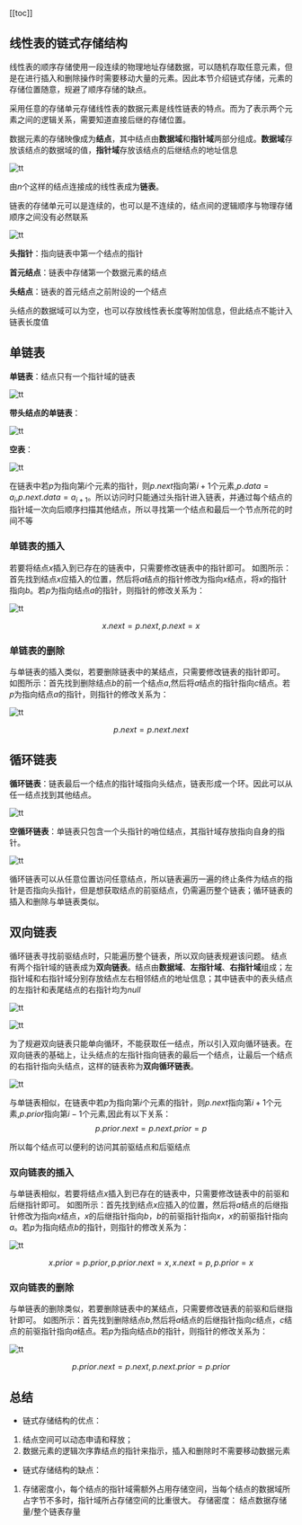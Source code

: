 [[toc]]
## 线性表的链式存储结构
线性表的顺序存储使用一段连续的物理地址存储数据，可以随机存取任意元素，但是在进行插入和删除操作时需要移动大量的元素。因此本节介绍链式存储，元素的存储位置随意，规避了顺序存储的缺点。

采用任意的存储单元存储线性表的数据元素是线性链表的特点。而为了表示两个元素之间的逻辑关系，需要知道直接后继的存储位置。

数据元素的存储映像成为**结点**，其中结点由**数据域**和**指针域**两部分组成。**数据域**存放该结点的数据域的值，**指针域**存放该结点的后继结点的地址信息

![tt](_images/线性表_链式存储.png "tt")

由$n$个这样的结点连接成的线性表成为**链表**。

链表的存储单元可以是连续的，也可以是不连续的，结点间的逻辑顺序与物理存储顺序之间没有必然联系

![tt](_images/线性表_链式表.png "tt")

**头指针**：指向链表中第一个结点的指针

**首元结点**：链表中存储第一个数据元素的结点

**头结点**：链表的首元结点之前附设的一个结点

头结点的数据域可以为空，也可以存放线性表长度等附加信息，但此结点不能计入链表长度值

## 单链表
**单链表**：结点只有一个指针域的链表

![tt](_images/线性表_单链表.png "tt")

**带头结点的单链表**：

![tt](_images/线性表_带头结点的单链表.png "tt")

**空表**：

![tt](_images/线性表_单链表空表.png "tt")

在链表中若$p$为指向第$i$个元素的指针，则$p.next$指向第$i+1$个元素,$p.data=a_i$,$p.next.data=a_{i+1}$。所以访问时只能通过头指针进入链表，并通过每个结点的指针域一次向后顺序扫描其他结点，所以寻找第一个结点和最后一个节点所花的时间不等

### 单链表的插入
若要将结点$x$插入到已存在的链表中，只需要修改链表中的指针即可。
如图所示：首先找到结点$x$应插入的位置，然后将$a$结点的指针修改为指向$x$结点，将$x$的指针指向$b$。若$p$为指向结点$a$的指针，则指针的修改关系为：

![tt](_images/链表_单链表的插入.png "tt")

$$x.next=p.next,p.next=x$$

### 单链表的删除
与单链表的插入类似，若要删除链表中的某结点，只需要修改链表的指针即可。
如图所示：首先找到删除结点$b$的前一个结点$a$,然后将$a$结点的指针指向$c$结点。若$p$为指向结点$a$的指针，则指针的修改关系为：

![tt](_images/链表_单链表的删除.png "tt")

$$p.next=p.next.next$$

## 循环链表
**循环链表**：链表最后一个结点的指针域指向头结点，链表形成一个环。因此可以从任一结点找到其他结点。

![tt](_images/线性表_循环链表.png "tt")

**空循环链表**：单链表只包含一个头指针的哨位结点，其指针域存放指向自身的指针。

![tt](_images/线性表_循环链表空表.png "tt")

循环链表可以从任意位置访问任意结点，所以链表遍历一遍的终止条件为结点的指针是否指向头指针，但是想获取结点的前驱结点，仍需遍历整个链表；循环链表的插入和删除与单链表类似。

## 双向链表
循环链表寻找前驱结点时，只能遍历整个链表，所以双向链表规避该问题。
结点有两个指针域的链表成为**双向链表**。结点由**数据域**、**左指针域**、**右指针域**组成；左指针域和右指针域分别存放结点左右相邻结点的地址信息；其中链表中的表头结点的左指针和表尾结点的右指针均为$null$

![tt](_images/线性表_双向链表.png "tt")

![tt](_images/线性表_双向循环链表.png "tt")

为了规避双向链表只能单向循环，不能获取任一结点，所以引入双向循环链表。在双向链表的基础上，让头结点的左指针指向链表的最后一个结点，让最后一个结点的右指针指向头结点，这样的链表称为**双向循环链表**。

![tt](_images/线性表_非空双向循环链表.png "tt")

与单链表相似，在链表中若$p$为指向第$i$个元素的指针，则$p.next$指向第$i+1$个元素,$p.prior$指向第$i-1$个元素,因此有以下关系：
$$p.prior.next=p.next.prior=p$$

所以每个结点可以便利的访问其前驱结点和后驱结点

### 双向链表的插入
与单链表相似，若要将结点$x$插入到已存在的链表中，只需要修改链表中的前驱和后继指针即可。
如图所示：首先找到结点$x$应插入的位置，然后将$a$结点的后继指针修改为指向$x$结点，$x$的后继指针指向$b$，$b$的前驱指针指向$x$，$x$的前驱指针指向$a$。若$p$为指向结点$b$的指针，则指针的修改关系为：

![tt](_images/链表_循环链表插入.png "tt")

$$ x.prior=p.prior,
p.prior.next=x,
x.next=p,
p.prior=x
$$

### 双向链表的删除
与单链表的删除类似，若要删除链表中的某结点，只需要修改链表的前驱和后继指针即可。
如图所示：首先找到删除结点$b$,然后将$a$结点的后继指针指向$c$结点，$c$结点的前驱指针指向$a$结点。若$p$为指向结点$b$的指针，则指针的修改关系为：

![tt](_images/链表_循环链表删除.png "tt")

$$
p.prior.next=p.next,
p.next.prior=p.prior
$$

## 总结
* 链式存储结构的优点：
1. 结点空间可以动态申请和释放；
2. 数据元素的逻辑次序靠结点的指针来指示，插入和删除时不需要移动数据元素

* 链式存储结构的缺点：
1. 存储密度小，每个结点的指针域需额外占用存储空间，当每个结点的数据域所占字节不多时，指针域所占存储空间的比重很大。
存储密度： 结点数据存储量/整个链表存量

